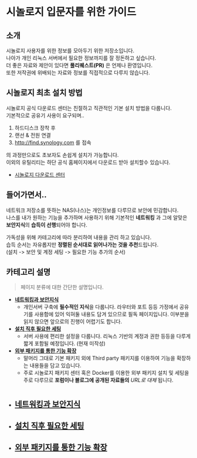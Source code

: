 # 시놀로지 입문자를 위한 가이드

## 소개
시놀로지 사용자를 위한 정보를 모아두기 위한 저장소입니다.  
나아가 개인 리눅스 서버에서 필요한 정보까지를 잘 정돈하고 싶습니다.  
더 좋은 자료와 제안이 있다면 **풀리퀘스트(PR)** 은 언제나 환영입니다.  
또한 저작권에 위배되는 자료와 정보를 직접적으로 다루지 않습니다.  

## 시놀로지 최초 설치 방법
 시놀로지 공식 다운로드 센터는 친절하고 직관적인 기본 설치 방법을 다룹니다.  
 기본적으로 공유기 사용이 요구되며..   
 1. 하드디스크 장착 후 
 2. 랜선 & 전원 연결
 3. <http://find.synology.com> 를 접속

 의 과정만으로도 초보자도 손쉽게 설치가 가능합니다.  
  이외의 유틸리티는 하단 공식 홈페이지에서 다운로드 받아 설치할수 있습니다.


- [시놀로지 다운로드 센터](https://www.synology.com/ko-kr/support/download)


## 들어가면서..
네트워크 저장소를 뜻하는 NAS(나스)는 개인정보를 다루므로 보안에 민감합니다.  
나스를 내가 원하는 기능을 추가하며 사용하기 위해 기본적인 **네트워킹** 과 그에 알맞은 **보안지식**의 **습득이 선행**되어야 합니다.

가독성을 위해 카테고리에 따라 분리하여 내용을 관리 하고 있습니다.  
습득 순서는 자유롭지만 **정렬된 순서대로 읽어나가는 것을 추천**드립니다.  
 (설치 -> 보안 및 계정 세팅 -> 필요한 기능 추가의 순서)

## 카테고리 설명
 
  > 페이지 분류에 대한 간단한 설명입니다.
  - [**네트워킹과 보안지식**](https://github.com/liante0904/synology-beginner-guide/blob/master/1-NETWORK.md)
    - 개인서버 구축에 **필수적인 지식**을 다룹니다. 라우터와 포트 등등 가정에서 공유기를 사용함에 있어 익혀둘 내용도 담겨 있으므로 필독 페이지입니다. 이부분을 읽지 않으면 앞으로의 진행이 어렵기도 합니다.
  - [**설치 직후 필요한 세팅**](https://github.com/liante0904/synology-beginner-guide/blob/master/2-AFTER_SETUP.md)
    - 서버 사용에 편리한 설정을 다룹니다. 리눅스 기반의 계정과 권한 등등을 다루게 짧게 포함될 예정입니다. (현재 미작성)
  - [**외부 패키지를 통한 기능 확장**](https://github.com/liante0904/synology-beginner-guide/blob/master/3-LINUX_PACKAGE.md) 
    -  말머리 그대로 기본 패키지 외에 Third party 패키지를 이용하여 기능을 확장하는 내용들을 담고 있습니다. 
    - 주로 시놀로지 패키지 센터 혹은 Docker를 이용한 외부 패키지 설치 및 세팅을 주로 다루므로 **포럼이나 블로그에 공개된 자료들의** _URL로 대체_ 됩니다.
 


#

- ## [네트워킹과 보안지식](https://github.com/liante0904/synology-beginner-guide/blob/master/1-NETWORK.md)
- ## [설치 직후 필요한 세팅](https://github.com/liante0904/synology-beginner-guide/blob/master/2-AFTER_SETUP.md)
- ## [외부 패키지를 통한 기능 확장](https://github.com/liante0904/synology-beginner-guide/blob/master/3-LINUX_PACKAGE.md)
